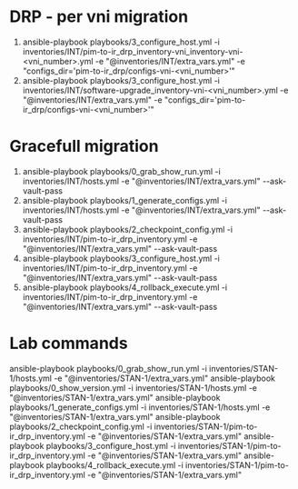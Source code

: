 # DRP - per vni migration
1. ansible-playbook playbooks/3_configure_host.yml -i inventories/INT/pim-to-ir_drp_inventory-vni_inventory-vni-<vni_number>.yml -e "@inventories/INT/extra_vars.yml" -e "configs_dir='pim-to-ir_drp/configs-vni-<vni_number>'"
1. ansible-playbook playbooks/3_configure_host.yml -i inventories/INT/software-upgrade_inventory-vni-<vni_number>.yml -e "@inventories/INT/extra_vars.yml" -e "configs_dir='pim-to-ir_drp/configs-vni-<vni_number>'"

# Gracefull migration
1. ansible-playbook playbooks/0_grab_show_run.yml -i inventories/INT/hosts.yml -e "@inventories/INT/extra_vars.yml" --ask-vault-pass
1. ansible-playbook playbooks/1_generate_configs.yml -i inventories/INT/hosts.yml -e "@inventories/INT/extra_vars.yml" --ask-vault-pass
1. ansible-playbook playbooks/2_checkpoint_config.yml -i inventories/INT/pim-to-ir_drp_inventory.yml -e "@inventories/INT/extra_vars.yml" --ask-vault-pass
1. ansible-playbook playbooks/3_configure_host.yml -i inventories/INT/pim-to-ir_drp_inventory.yml -e "@inventories/INT/extra_vars.yml" --ask-vault-pass
1. ansible-playbook playbooks/4_rollback_execute.yml -i inventories/INT/pim-to-ir_drp_inventory.yml -e "@inventories/INT/extra_vars.yml" --ask-vault-pass

# Lab commands 
ansible-playbook playbooks/0_grab_show_run.yml -i inventories/STAN-1/hosts.yml -e "@inventories/STAN-1/extra_vars.yml"
ansible-playbook playbooks/0_show_version.yml -i inventories/STAN-1/hosts.yml -e "@inventories/STAN-1/extra_vars.yml"
ansible-playbook playbooks/1_generate_configs.yml -i inventories/STAN-1/hosts.yml -e "@inventories/STAN-1/extra_vars.yml"
ansible-playbook playbooks/2_checkpoint_config.yml -i inventories/STAN-1/pim-to-ir_drp_inventory.yml -e "@inventories/STAN-1/extra_vars.yml"
ansible-playbook playbooks/3_configure_host.yml -i inventories/STAN-1/pim-to-ir_drp_inventory.yml -e "@inventories/STAN-1/extra_vars.yml"
ansible-playbook playbooks/4_rollback_execute.yml -i inventories/STAN-1/pim-to-ir_drp_inventory.yml -e "@inventories/STAN-1/extra_vars.yml"
